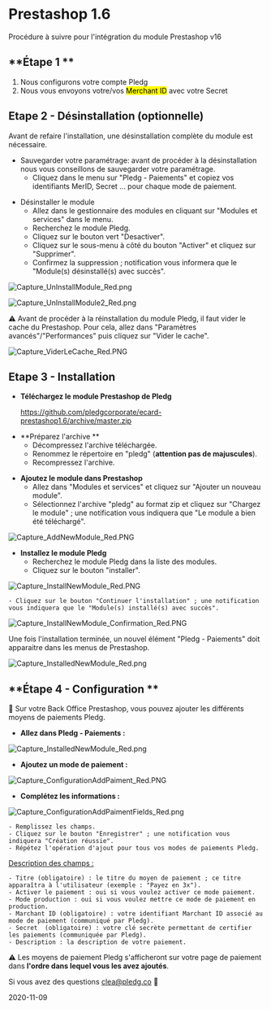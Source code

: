 # Prestashop 1.6

Procédure à suivre pour l'intégration du module Prestashop v16

## **Étape 1 **

1. Nous configurons votre compte Pledg
1. Nous vous envoyons votre/vos <mark>Merchant ID</mark> avec votre Secret

## Etape 2 - Désinstallation (optionnelle)

Avant de refaire l'installation, une désinstallation complète du module est nécessaire.

- Sauvegarder votre paramétrage: avant de procéder à la désinstallation nous vous conseillons de sauvegarder votre paramétrage.
  - Cliquez dans le menu sur "Pledg - Paiements" et copiez vos identifiants MerID, Secret ... pour chaque mode de paiement.

* Désinstaller le module
  - Allez dans le gestionnaire des modules en cliquant sur "Modules et services" dans le menu.
  - Recherchez le module Pledg.
  - Cliquez sur le bouton vert "Desactiver".
  - Cliquez sur le sous-menu à côté du bouton "Activer" et cliquez sur "Supprimer".
  - Confirmez la suppression ; notification vous informera que le "Module(s) désinstallé(s) avec succès".

![Capture_UnInstallModule_Red.png](https://storage.googleapis.com/slite-api-files-production/files/IRZjGiN~EW/9010e5b6-d143-4f3d-98e0-a32a7580f16b/Capture_UnInstallModule_Red.png)

![Capture_UnInstallModule2_Red.png](https://storage.googleapis.com/slite-api-files-production/files/IRZjGiN~EW/88772f17-8f58-4e8a-aa6b-c64765529aae/Capture_UnInstallModule2_Red.png)

⚠️ Avant de procéder à la réinstallation du module Pledg, il faut vider le cache du Prestashop. Pour cela, allez dans "Paramètres avancés"/"Performances" puis cliquez sur "Vider le cache".

![Capture_ViderLeCache_Red.PNG](https://storage.googleapis.com/slite-api-files-production/files/IRZjGiN~EW/061493f9-70f4-4ecb-9b62-5cc5a694149e/Capture_ViderLeCache_Red.PNG)

## **Etape 3 - Installation**

- **Téléchargez le module Prestashop de Pledg**

  https://github.com/pledgcorporate/ecard-prestashop1.6/archive/master.zip

* **Préparez l'archive **
  - Décompressez l'archive téléchargée.
  - Renommez le répertoire en "pledg" (**attention pas de majuscules**).
  - Recompressez l'archive.

- **Ajoutez le module dans Prestashop**
  - Allez dans "Modules et services" et cliquez sur "Ajouter un nouveau module".
  - Sélectionnez l'archive "pledg" au format zip et cliquez sur "Chargez le module" ; une notification vous indiquera que "Le module a bien été téléchargé".

![Capture_AddNewModule_Red.PNG](https://storage.googleapis.com/slite-api-files-production/files/IRZjGiN~EW/996e5b89-f14f-4ba5-990c-03c20859f9ad/Capture_AddNewModule_Red.PNG)

- **Installez le module Pledg**
  - Recherchez le module Pledg dans la liste des modules.
  - Cliquez sur le bouton "installer".

![Capture_InstallNewModule_Red.PNG](https://storage.googleapis.com/slite-api-files-production/files/IRZjGiN~EW/218d8a4e-4833-4939-b8c1-be48b055f499/Capture_InstallNewModule_Red.PNG)

    - Cliquez sur le bouton "Continuer l'installation" ; une notification vous indiquera que le "Module(s) installé(s) avec succès".

![Capture_InstallNewModule_Confirmation_Red.PNG](https://storage.googleapis.com/slite-api-files-production/files/IRZjGiN~EW/069c0740-ed5b-48a6-a5ce-b9217b3492ac/Capture_InstallNewModule_Confirmation_Red.PNG)

Une fois l'installation terminée, un nouvel élément "Pledg - Paiements" doit apparaitre dans les menus de Prestashop.

![Capture_InstalledNewModule_Red.png](https://storage.googleapis.com/slite-api-files-production/files/IRZjGiN~EW/14e75310-7192-4534-8fa7-70a23cd749aa/Capture_InstalledNewModule_Red.png)

## **Étape 4 - Configuration **

🔧 Sur votre Back Office Prestashop, vous pouvez ajouter les différents moyens de paiements Pledg.

- **Allez dans Pledg - Paiements :**

![Capture_InstalledNewModule_Red.png](https://storage.googleapis.com/slite-api-files-production/files/IRZjGiN~EW/b1170405-f81d-4eee-8f9f-06d806346703/Capture_InstalledNewModule_Red.png)

- **Ajoutez un mode de paiement :**

![Capture_ConfigurationAddPaiment_Red.PNG](https://storage.googleapis.com/slite-api-files-production/files/IRZjGiN~EW/bdd07499-d20b-4ab7-b7d4-0b8fbc2b557b/Capture_ConfigurationAddPaiment_Red.PNG)

- **Complétez les informations :**

![Capture_ConfigurationAddPaimentFields_Red.png](https://storage.googleapis.com/slite-api-files-production/files/IRZjGiN~EW/fd761524-04cc-421a-a68a-5c02dc4eb6e2/Capture_ConfigurationAddPaimentFields_Red.png)

    - Remplissez les champs.
    - Cliquez sur le bouton "Enregistrer" ; une notification vous indiquera "Création réussie".
    - Répétez l'opération d'ajout pour tous vos modes de paiements Pledg.

<u>Description des champs :</u>

    - Titre (obligatoire) : le titre du moyen de paiement ; ce titre apparaîtra à l'utilisateur (exemple : "Payez en 3x").
    - Activer le paiement : oui si vous voulez activer ce mode paiement.
    - Mode production : oui si vous voulez mettre ce mode de paiement en production.
    - Marchant ID (obligatoire) : votre identifiant Marchant ID associé au mode de paiement (communiqué par Pledg).
    - Secret  (obligatoire) : votre clé secrète permettant de certifier les paiements (communiquée par Pledg).
    - Description : la description de votre paiement.

⚠️ Les moyens de paiement Pledg s'afficheront sur votre page de paiement dans **l'ordre dans lequel vous les avez ajoutés**.

Si vous avez des questions clea@pledg.co 👋

2020-11-09

